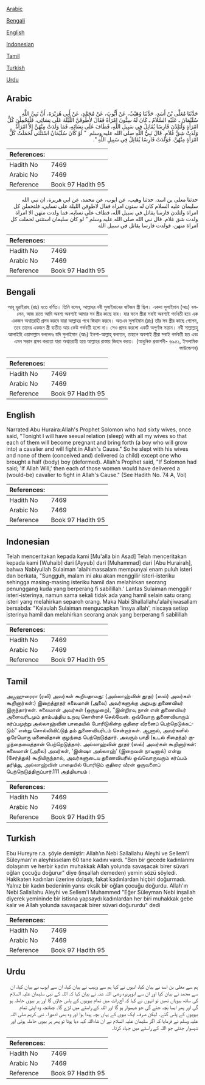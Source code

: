 [Arabic](#arabic)

[Bengali](#bengali)

[English](#english)

[Indonesian](#indonesian)

[Tamil](#tamil)

[Turkish](#turkish)

[Urdu](#urdu)

## Arabic


<div dir="rtl" lang="ar" style={{fontSize:'larger',backgroundColor:'#f8f9fa',padding:20}}>
حَدَّثَنَا مُعَلَّى بْنُ أَسَدٍ، حَدَّثَنَا وُهَيْبٌ، عَنْ أَيُّوبَ، عَنْ مُحَمَّدٍ، عَنْ أَبِي هُرَيْرَةَ، أَنَّ نَبِيَّ اللَّهِ سُلَيْمَانَ ـ عَلَيْهِ السَّلاَمُ ـ كَانَ لَهُ سِتُّونَ امْرَأَةً فَقَالَ لأَطُوفَنَّ اللَّيْلَةَ عَلَى نِسَائِي، فَلْتَحْمِلْنَ كُلُّ امْرَأَةٍ وَلْتَلِدْنَ فَارِسًا يُقَاتِلُ فِي سَبِيلِ اللَّهِ، فَطَافَ عَلَى نِسَائِهِ، فَمَا وَلَدَتْ مِنْهُنَّ إِلاَّ امْرَأَةٌ وَلَدَتْ شِقَّ غُلاَمٍ‏.‏ قَالَ نَبِيُّ اللَّهِ صلى الله عليه وسلم ‏ "‏ لَوْ كَانَ سُلَيْمَانُ اسْتَثْنَى لَحَمَلَتْ كُلُّ امْرَأَةٍ مِنْهُنَّ، فَوَلَدَتْ فَارِسًا يُقَاتِلُ فِي سَبِيلِ اللَّهِ ‏"‏‏.‏
</div>
<div style={{backgroundColor:'#f8f9fa',padding:20, marginBottom: 10}}><table> <thead> <tr> <th>References:</th> <th></th> </tr> </thead> <tbody><tr><td>Hadith No</td><td>7469</td></tr><tr><td>Arabic No</td><td>7469</td></tr><tr><td>Reference</td><td>Book 97 Hadith 95</td></tr></tbody></table></div>


<div dir="rtl" lang="ar" style={{fontSize:'larger',backgroundColor:'#f8f9fa',padding:20}}>
حدثنا معلى بن اسد، حدثنا وهيب، عن ايوب، عن محمد، عن ابي هريرة، ان نبي الله سليمان عليه السلام كان له ستون امراة فقال لاطوفن الليلة على نسايي، فلتحملن كل امراة ولتلدن فارسا يقاتل في سبيل الله، فطاف على نسايه، فما ولدت منهن الا امراة ولدت شق غلام. قال نبي الله صلى الله عليه وسلم " لو كان سليمان استثنى لحملت كل امراة منهن، فولدت فارسا يقاتل في سبيل الله
</div>
<div style={{backgroundColor:'#f8f9fa',padding:20, marginBottom: 10}}><table> <thead> <tr> <th>References:</th> <th></th> </tr> </thead> <tbody><tr><td>Hadith No</td><td>7469</td></tr><tr><td>Arabic No</td><td>7469</td></tr><tr><td>Reference</td><td>Book 97 Hadith 95</td></tr></tbody></table></div>

## Bengali


<div dir="rtl" lang="bn" style={{fontSize:'larger',backgroundColor:'#f8f9fa',padding:20}}>
আবূ হুরাইরাহ (রাঃ) হতে বর্ণিত। তিনি বলেন, আল্লাহর নবী সুলাইমানের ষাটজন স্ত্রী ছিল। একদা সুলাইমান (আঃ) বললেন, আজ রাতে আমি অবশ্য অবশ্যই আমার সব স্ত্রীর কাছে যাব। যার ফলে স্ত্রীরা সবাই অবশ্যই গর্ভবতী হয়ে এক একজন অশ্বারোহী প্রসব করবে যারা আল্লাহর পথে জিহাদ করবে। অতএব সুলাইমান (রাঃ) তাঁর সব স্ত্রীর কাছে গেলেন, তবে তাদের একজন স্ত্রী ব্যতীত আর কেউ গর্ভবতী হলো না। সেও প্রসব করলো একটি অপূর্ণাঙ্গ সন্তান। নবী সাল্লাল্লাহু আলাইহি ওয়াসাল্লাম বললেনঃ যদি সুলাইমান (আঃ) ইনশা-আল্লাহ্ বলতেন, তাহলে অবশ্যই স্ত্রীরা সবাই গর্ভবতী হত এবং এমন সন্তান প্রসব করতো যারা অশ্বারোহী হয়ে আল্লাহর রাস্তায় জিহাদ করত। (আধুনিক প্রকাশনী- ৬৯৫১, ইসলামিক ফাউন্ডেশন)
</div>
<div style={{backgroundColor:'#f8f9fa',padding:20, marginBottom: 10}}><table> <thead> <tr> <th>References:</th> <th></th> </tr> </thead> <tbody><tr><td>Hadith No</td><td>7469</td></tr><tr><td>Arabic No</td><td>7469</td></tr><tr><td>Reference</td><td>Book 97 Hadith 95</td></tr></tbody></table></div>

## English


<div dir="ltr" lang="en" style={{fontSize:'larger',backgroundColor:'#f8f9fa',padding:20}}>
Narrated Abu Huraira:Allah's Prophet Solomon who had sixty wives, once said, "Tonight I will have sexual relation (sleep) with all my wives so that each of them will become pregnant and bring forth (a boy who will grow into) a cavalier and will fight in Allah's Cause." So he slept with his wives and none of them (conceived and) delivered (a child) except one who brought a half (body) boy (deformed). Allah's Prophet said, "If Solomon had said; 'If Allah Will,' then each of those women would have delivered a (would-be) cavalier to fight in Allah's Cause." (See Hadith No. 74 A, Vol)
</div>
<div style={{backgroundColor:'#f8f9fa',padding:20, marginBottom: 10}}><table> <thead> <tr> <th>References:</th> <th></th> </tr> </thead> <tbody><tr><td>Hadith No</td><td>7469</td></tr><tr><td>Arabic No</td><td>7469</td></tr><tr><td>Reference</td><td>Book 97 Hadith 95</td></tr></tbody></table></div>

## Indonesian


<div dir="ltr" lang="id" style={{fontSize:'larger',backgroundColor:'#f8f9fa',padding:20}}>
Telah menceritakan kepada kami [Mu'alla bin Asad] Telah menceritakan kepada kami [Wuhaib] dari [Ayyub] dari [Muhammad] dari [Abu Hurairah], bahwa Nabiyullah Sulaiman 'alaihimassalam mempunyai enam puluh isteri dan berkata, "Sungguh, malam ini aku akan menggilir isteri-isteriku sehingga masing-masing isteriku hamil dan melahirkan seorang penunggang kuda yang berperang fi sabilillah.' Lantas Sulaiman menggilir isteri-isterinya, namun sama sekali tidak ada yang hamil selain satu orang isteri yang melahirkan separoh orang. Maka Nabi Shallallahu'alaihjiwasallam bersabda: "Kalaulah Sulaiman mengucapkan 'insya allah', niscaya setiap isterinya hamil dan melahirkan seorang anak yang berperang fi sabilillah
</div>
<div style={{backgroundColor:'#f8f9fa',padding:20, marginBottom: 10}}><table> <thead> <tr> <th>References:</th> <th></th> </tr> </thead> <tbody><tr><td>Hadith No</td><td>7469</td></tr><tr><td>Arabic No</td><td>7469</td></tr><tr><td>Reference</td><td>Book 97 Hadith 95</td></tr></tbody></table></div>

## Tamil


<div dir="ltr" lang="ta" style={{fontSize:'larger',backgroundColor:'#f8f9fa',padding:20}}>
அபூஹுரைரா (ரலி) அவர்கள் கூறியதாவது: (அல்லாஹ்வின் தூதர் (ஸல்) அவர்கள் கூறினார்கள்:) இறைத்தூதர் சுலைமான் (அலை) அவர்களுக்கு அறுபது துணைவியர் இருந்தார்கள். சுலைமான் அவர்கள் (ஒருமுறை), “இன்றிரவு நான் என் துணைவியர் அனைவரிடமும் தாம்பத்திய உறவு கொள்ளச் செல்வேன். ஒவ்வோரு துணைவியாரும் கர்ப்பமுற்று அல்லாஹ்வின் பாதையில் போரிடுகின்ற குதிரை வீரனைப் பெற்றெடுக்கட்டும்” என்று சொல்லிவிட்டுத் தம் துணைவியரிடம் சென்றார்கள். ஆனால், அவர்களில் ஒரேயொரு மனைவிதான் குழந்தை பெற்றெடுத்தார். அவரும் பாதி (உடல் சிதைந்த) குழந்தையைத்தான் பெற்றெடுத்தார். அல்லாஹ்வின் தூதர் (ஸல்) அவர்கள் கூறினார்கள்: சுலைமான் (அலை) அவர்கள், ‘இன்ஷா அல்லாஹ்’ (இறைவன் நாடினால்) என்று (சேர்த்துக்) கூறியிருந்தால், அவர்களுடைய துணைவியரில் ஒவ்வொருவரும் கர்ப்பம் தரித்து, அல்லாஹ்வின் பாதையில் போரிடும் குதிரை வீரன் ஒருவனைப் பெற்றெடுத்திருப்பார்.111 அத்தியாயம் :
</div>
<div style={{backgroundColor:'#f8f9fa',padding:20, marginBottom: 10}}><table> <thead> <tr> <th>References:</th> <th></th> </tr> </thead> <tbody><tr><td>Hadith No</td><td>7469</td></tr><tr><td>Arabic No</td><td>7469</td></tr><tr><td>Reference</td><td>Book 97 Hadith 95</td></tr></tbody></table></div>

## Turkish


<div dir="ltr" lang="tr" style={{fontSize:'larger',backgroundColor:'#f8f9fa',padding:20}}>
Ebu Hureyre r.a. şöyle demiştir: Allah'ın Nebi Sallallahu Aleyhi ve Sellem'i Süleyman'ın aleyhisselam 60 tane kadını vardı. "Ben bir gecede kadınlarımı dolaşırım ve herbir kadın muhakkak Allah yolunda savaşacak birer süvari oğlan çocuğu doğurur" diye (inşallah demeden) yemin sözü söyledi. Hakikaten kadınları üzerine dolaştı, fakat kadınlardan hiçbiri doğurmadı. Yalnız bir kadın bedeninin yarısı eksik bir oğlan çocuğu doğurdu. Allah'ın Nebi Sallallahu Aleyhi ve Sellem'i Muhammed "Eğer Süleyman Nebi inşallah diyerek yemininde bir istisna yapsaydı kadınlardan her biri muhakkak gebe kalır ve Allah yolunda savaşacak birer süvari doğururdu" dedi
</div>
<div style={{backgroundColor:'#f8f9fa',padding:20, marginBottom: 10}}><table> <thead> <tr> <th>References:</th> <th></th> </tr> </thead> <tbody><tr><td>Hadith No</td><td>7469</td></tr><tr><td>Arabic No</td><td>7469</td></tr><tr><td>Reference</td><td>Book 97 Hadith 95</td></tr></tbody></table></div>

## Urdu


<div dir="rtl" lang="ur" style={{fontSize:'larger',backgroundColor:'#f8f9fa',padding:20}}>
ہم سے معلی بن اسد نے بیان کیا، انہوں نے کہا ہم سے وہیب نے بیان کیا، ان سے ایوب نے بیان کیا، ان سے محمد نے بیان کیا اور ان سے ابوہریرہ رضی اللہ عنہ نے بیان کیا کہ اللہ کے نبی سلیمان علیہ السلام کی ساٹھ بیویاں تھیں تو انہوں نے کہا کہ آج رات میں تمام بیویوں کے پاس جاؤں گا اور ہر بیوی حاملہ ہو گی اور پھر ایسا بچہ جنے گی جو شہسوار ہو گا اور اللہ کے راستے میں لڑے گا۔ چنانچہ وہ اپنی تمام بیویوں کے پاس گئے۔ لیکن صرف ایک بیوی کے یہاں بچہ پیدا ہوا اور وہ بھی ادھورا۔ نبی کریم صلی اللہ علیہ وسلم نے فرمایا کہ اگر سلیمان علیہ السلام نے ان شاءاللہ کہہ دیا ہوتا تو پھر ہر بیوی حاملہ ہوتی اور شہسوار جنتی جو اللہ کے راستے میں جہاد کرتا۔
</div>
<div style={{backgroundColor:'#f8f9fa',padding:20, marginBottom: 10}}><table> <thead> <tr> <th>References:</th> <th></th> </tr> </thead> <tbody><tr><td>Hadith No</td><td>7469</td></tr><tr><td>Arabic No</td><td>7469</td></tr><tr><td>Reference</td><td>Book 97 Hadith 95</td></tr></tbody></table></div>